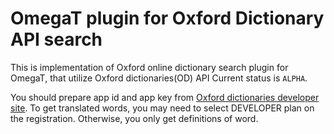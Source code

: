 # OmegaT plugin for Oxford Dictionary API search

This is implementation of Oxford online dictionary search plugin for OmegaT,
that utilize Oxford dictionaries(OD) API
Current status is `ALPHA`.


You should prepare  app id and app key from [Oxford dictionaries developer site](https://developer.oxforddictionaries.com/).
To get translated words, you may need to select DEVELOPER plan on the registration. 
Otherwise, you only get definitions of word.
